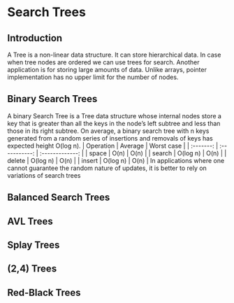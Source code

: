 # Search Trees

## Introduction
A Tree is a non-linear data structure. It can store hierarchical data. In case when tree nodes are ordered we can use trees for search. Another application is for storing large amounts of data. Unlike arrays, pointer implementation has no upper limit for the number of nodes.

## Binary Search Trees
A binary Search Tree is a Tree data structure whose internal nodes store a key that is greater than all the keys in the node’s left subtree and less than those in its right subtree. On average, a binary search tree with n keys generated from a random series of insertions and removals of keys has expected height O(log n). 
| Operation | Average       | Worst case      |
| :-------: | :-----------: | :-------------: |
| space     | O(n)          | O(n)            |
| search    | O(log n)      | O(n)            |
| delete    | O(log n)      | O(n)            |
| insert    | O(log n)      | O(n)            |
In applications where one cannot guarantee the random nature of updates, it is better to rely on variations of search trees

## Balanced Search Trees


## AVL Trees

## Splay Trees

## (2,4) Trees

## Red-Black Trees